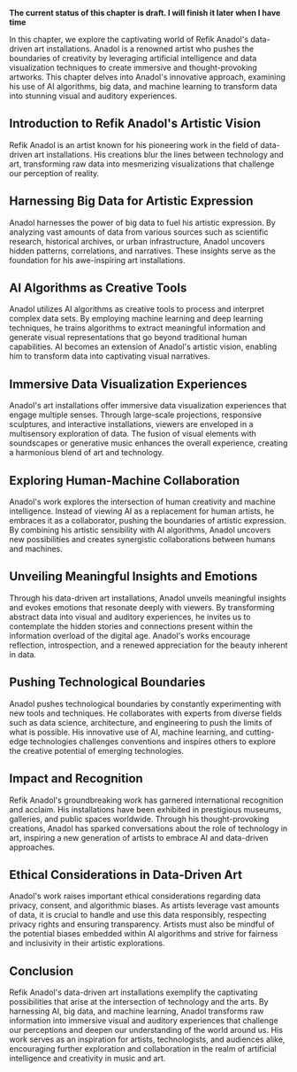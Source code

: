 **The current status of this chapter is draft. I will finish it later when I have time**

In this chapter, we explore the captivating world of Refik Anadol's data-driven art installations. Anadol is a renowned artist who pushes the boundaries of creativity by leveraging artificial intelligence and data visualization techniques to create immersive and thought-provoking artworks. This chapter delves into Anadol's innovative approach, examining his use of AI algorithms, big data, and machine learning to transform data into stunning visual and auditory experiences.

Introduction to Refik Anadol's Artistic Vision
----------------------------------------------

Refik Anadol is an artist known for his pioneering work in the field of data-driven art installations. His creations blur the lines between technology and art, transforming raw data into mesmerizing visualizations that challenge our perception of reality.

Harnessing Big Data for Artistic Expression
-------------------------------------------

Anadol harnesses the power of big data to fuel his artistic expression. By analyzing vast amounts of data from various sources such as scientific research, historical archives, or urban infrastructure, Anadol uncovers hidden patterns, correlations, and narratives. These insights serve as the foundation for his awe-inspiring art installations.

AI Algorithms as Creative Tools
-------------------------------

Anadol utilizes AI algorithms as creative tools to process and interpret complex data sets. By employing machine learning and deep learning techniques, he trains algorithms to extract meaningful information and generate visual representations that go beyond traditional human capabilities. AI becomes an extension of Anadol's artistic vision, enabling him to transform data into captivating visual narratives.

Immersive Data Visualization Experiences
----------------------------------------

Anadol's art installations offer immersive data visualization experiences that engage multiple senses. Through large-scale projections, responsive sculptures, and interactive installations, viewers are enveloped in a multisensory exploration of data. The fusion of visual elements with soundscapes or generative music enhances the overall experience, creating a harmonious blend of art and technology.

Exploring Human-Machine Collaboration
-------------------------------------

Anadol's work explores the intersection of human creativity and machine intelligence. Instead of viewing AI as a replacement for human artists, he embraces it as a collaborator, pushing the boundaries of artistic expression. By combining his artistic sensibility with AI algorithms, Anadol uncovers new possibilities and creates synergistic collaborations between humans and machines.

Unveiling Meaningful Insights and Emotions
------------------------------------------

Through his data-driven art installations, Anadol unveils meaningful insights and evokes emotions that resonate deeply with viewers. By transforming abstract data into visual and auditory experiences, he invites us to contemplate the hidden stories and connections present within the information overload of the digital age. Anadol's works encourage reflection, introspection, and a renewed appreciation for the beauty inherent in data.

Pushing Technological Boundaries
--------------------------------

Anadol pushes technological boundaries by constantly experimenting with new tools and techniques. He collaborates with experts from diverse fields such as data science, architecture, and engineering to push the limits of what is possible. His innovative use of AI, machine learning, and cutting-edge technologies challenges conventions and inspires others to explore the creative potential of emerging technologies.

Impact and Recognition
----------------------

Refik Anadol's groundbreaking work has garnered international recognition and acclaim. His installations have been exhibited in prestigious museums, galleries, and public spaces worldwide. Through his thought-provoking creations, Anadol has sparked conversations about the role of technology in art, inspiring a new generation of artists to embrace AI and data-driven approaches.

Ethical Considerations in Data-Driven Art
-----------------------------------------

Anadol's work raises important ethical considerations regarding data privacy, consent, and algorithmic biases. As artists leverage vast amounts of data, it is crucial to handle and use this data responsibly, respecting privacy rights and ensuring transparency. Artists must also be mindful of the potential biases embedded within AI algorithms and strive for fairness and inclusivity in their artistic explorations.

Conclusion
----------

Refik Anadol's data-driven art installations exemplify the captivating possibilities that arise at the intersection of technology and the arts. By harnessing AI, big data, and machine learning, Anadol transforms raw information into immersive visual and auditory experiences that challenge our perceptions and deepen our understanding of the world around us. His work serves as an inspiration for artists, technologists, and audiences alike, encouraging further exploration and collaboration in the realm of artificial intelligence and creativity in music and art.
